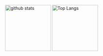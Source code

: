 <p align="left"> 
  <img alt="github stats" height="150vh" src="https://github-readme-stats.vercel.app/api?username=Jikky1618&theme=github_dark&show_icons=ture" />
  <img alt="Top Langs" height="150vh" src="https://github-readme-stats.vercel.app/api/top-langs/?username=Jikky1618&layout=compact&theme=github_dark&show_icons=true" />
</p>
